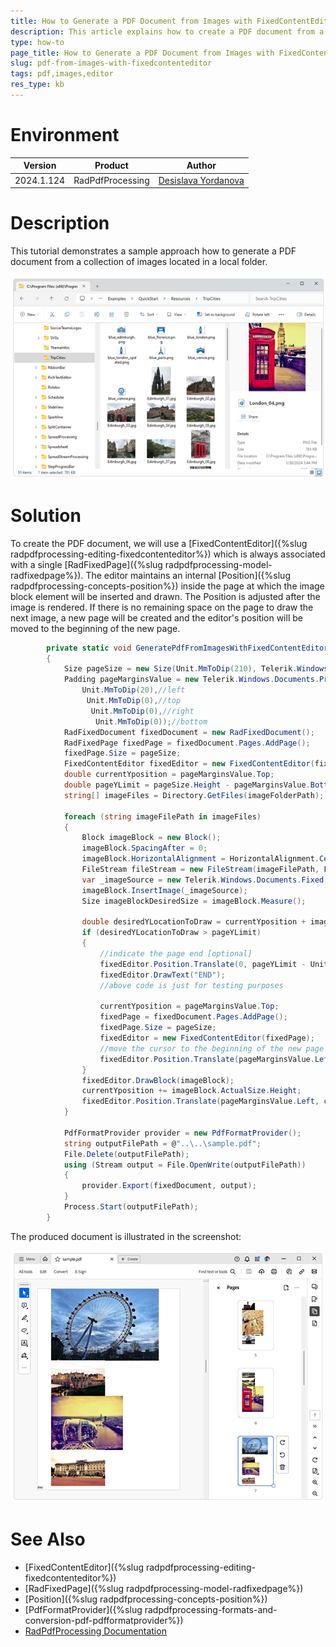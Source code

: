 ```yaml
---
title: How to Generate a PDF Document from Images with FixedContentEditor
description: This article explains how to create a PDF document from a collection of images using the RadPdfProcessing library.
type: how-to
page_title: How to Generate a PDF Document from Images with FixedContentEditor
slug: pdf-from-images-with-fixedcontenteditor
tags: pdf,images,editor
res_type: kb
---
```

# Environment
| Version | Product | Author | 
| --- | --- | ---- | 
| 2024.1.124 | RadPdfProcessing|[Desislava Yordanova](https://www.telerik.com/blogs/author/desislava-yordanova)| 

# Description
This tutorial demonstrates a sample approach how to generate a PDF document from a collection of images located in a local folder.

![Folder with images](images/images-folder.png)

# Solution
To create the PDF document, we will use a [FixedContentEditor]({%slug radpdfprocessing-editing-fixedcontenteditor%}) which is always associated with a single [RadFixedPage]({%slug radpdfprocessing-model-radfixedpage%}). The editor maintains an internal [Position]({%slug radpdfprocessing-concepts-position%}) inside the page at which the image block element will be inserted and drawn. The Position is adjusted after the image is rendered. If there is no remaining space on the page to draw the next image, a new page will be created and the editor's position will be moved to the beginning of the new page. 
 
```csharp
        private static void GeneratePdfFromImagesWithFixedContentEditor(string imageFolderPath)
        {
            Size pageSize = new Size(Unit.MmToDip(210), Telerik.Windows.Documents.Media.Unit.MmToDip(297));
            Padding pageMarginsValue = new Telerik.Windows.Documents.Primitives.Padding(
                Unit.MmToDip(20),//left
                 Unit.MmToDip(0),//top
                  Unit.MmToDip(0),//right
                   Unit.MmToDip(0));//bottom
            RadFixedDocument fixedDocument = new RadFixedDocument();
            RadFixedPage fixedPage = fixedDocument.Pages.AddPage();
            fixedPage.Size = pageSize;
            FixedContentEditor fixedEditor = new FixedContentEditor(fixedPage);
            double currentYposition = pageMarginsValue.Top;
            double pageYLimit = pageSize.Height - pageMarginsValue.Bottom;
            string[] imageFiles = Directory.GetFiles(imageFolderPath);

            foreach (string imageFilePath in imageFiles)
            {
                Block imageBlock = new Block();
                imageBlock.SpacingAfter = 0;
                imageBlock.HorizontalAlignment = HorizontalAlignment.Center;
                FileStream fileStream = new FileStream(imageFilePath, FileMode.Open);
                var _imageSource = new Telerik.Windows.Documents.Fixed.Model.Resources.ImageSource(fileStream);
                imageBlock.InsertImage(_imageSource);
                Size imageBlockDesiredSize = imageBlock.Measure();

                double desiredYLocationToDraw = currentYposition + imageBlockDesiredSize.Height;
                if (desiredYLocationToDraw > pageYLimit)
                {
                    //indicate the page end [optional]
                    fixedEditor.Position.Translate(0, pageYLimit - Unit.MmToDip(5));
                    fixedEditor.DrawText("END");
                    //above code is just for testing purposes

                    currentYposition = pageMarginsValue.Top;
                    fixedPage = fixedDocument.Pages.AddPage();
                    fixedPage.Size = pageSize;
                    fixedEditor = new FixedContentEditor(fixedPage);
                    //move the cursor to the beginning of the new page
                    fixedEditor.Position.Translate(pageMarginsValue.Left, currentYposition);
                }
                fixedEditor.DrawBlock(imageBlock);
                currentYposition += imageBlock.ActualSize.Height;
                fixedEditor.Position.Translate(pageMarginsValue.Left, currentYposition);
            }

            PdfFormatProvider provider = new PdfFormatProvider();
            string outputFilePath = @"..\..\sample.pdf";
            File.Delete(outputFilePath);
            using (Stream output = File.OpenWrite(outputFilePath))
            {
                provider.Export(fixedDocument, output);
            }
            Process.Start(outputFilePath);
        }
```
The produced document is illustrated in the screenshot:

![PDF with images](images/pdf-with-images.png)

# See Also
- [FixedContentEditor]({%slug radpdfprocessing-editing-fixedcontenteditor%})
- [RadFixedPage]({%slug radpdfprocessing-model-radfixedpage%})
- [Position]({%slug radpdfprocessing-concepts-position%})
- [PdfFormatProvider]({%slug radpdfprocessing-formats-and-conversion-pdf-pdfformatprovider%})
- [RadPdfProcessing Documentation](https://docs.telerik.com/devtools/document-processing/libraries/radpdfprocessing/overview)
